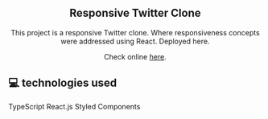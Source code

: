 <h2 align="center"> Responsive Twitter Clone </h2>

<p align="center">This project is a responsive Twitter clone. Where responsiveness concepts were addressed using React. Deployed here.</p>

<p align="center">Check online <a href="https://silly-kare-66f02b.netlify.app/">here</a>.</p>


## <span>&#128187;</span> technologies used

TypeScript
React.js
Styled Components
